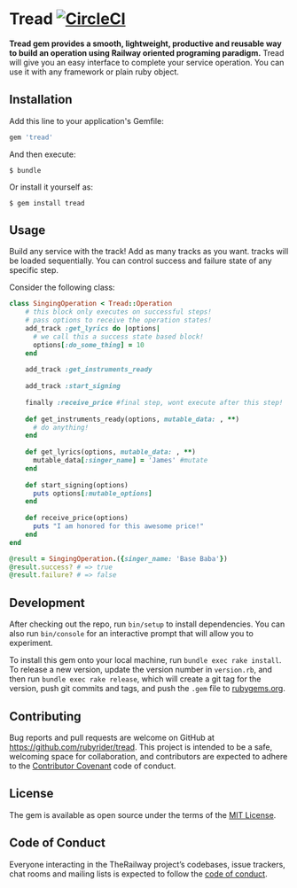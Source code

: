 # Tread [![CircleCI](https://circleci.com/gh/rubyrider/tread.svg?style=svg)](https://circleci.com/gh/rubyrider/tread)

**Tread gem provides a smooth, lightweight, productive and reusable way to build an operation using Railway oriented programing paradigm.**
Tread will give you an easy interface to complete your service operation. You can use it with any framework 
or plain ruby object. 
## Installation

Add this line to your application's Gemfile:

```ruby
gem 'tread'
```

And then execute:

    $ bundle

Or install it yourself as:

    $ gem install tread

## Usage
Build any service with the track! Add as many tracks as you want.
tracks will be loaded sequentially. You can control success and failure state of any 
specific step.


Consider the following class:
```ruby
class SingingOperation < Tread::Operation
    # this block only executes on successful steps! 
    # pass options to receive the operation states!   
    add_track :get_lyrics do |options|
      # we call this a success state based block!
      options[:do_some_thing] = 10
    end
    
    add_track :get_instruments_ready
    
    add_track :start_signing
    
    finally :receive_price #final step, wont execute after this step!
    
    def get_instruments_ready(options, mutable_data: , **)
      # do anything!
    end
    
    def get_lyrics(options, mutable_data: , **)
      mutable_data[:singer_name] = 'James' #mutate
    end
    
    def start_signing(options)
      puts options[:mutable_options]
    end
    
    def receive_price(options)
      puts "I am honored for this awesome price!"
    end
end
```

```ruby
@result = SingingOperation.({singer_name: 'Base Baba'})
@result.success? # => true
@result.failure? # => false
```

## Development

After checking out the repo, run `bin/setup` to install dependencies. You can also run `bin/console` for an interactive prompt that will allow you to experiment.

To install this gem onto your local machine, run `bundle exec rake install`. To release a new version, update the version number in `version.rb`, and then run `bundle exec rake release`, which will create a git tag for the version, push git commits and tags, and push the `.gem` file to [rubygems.org](https://rubygems.org).

## Contributing

Bug reports and pull requests are welcome on GitHub at https://github.com/rubyrider/tread. This project is intended to be a safe, welcoming space for collaboration, and contributors are expected to adhere to the [Contributor Covenant](http://contributor-covenant.org) code of conduct.

## License

The gem is available as open source under the terms of the [MIT License](https://opensource.org/licenses/MIT).

## Code of Conduct

Everyone interacting in the TheRailway project’s codebases, issue trackers, chat rooms and mailing lists is expected to follow the [code of conduct](https://github.com/[USERNAME]/the_railway/blob/master/CODE_OF_CONDUCT.md).
